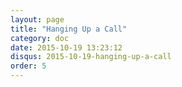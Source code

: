 ```yaml
---
layout: page
title: "Hanging Up a Call"
category: doc
date: 2015-10-19 13:23:12
disqus: 2015-10-19-hanging-up-a-call
order: 5
---
```



